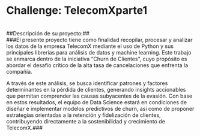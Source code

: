 # Challenge: TelecomXparte1
<br>
##Descripción de su proyecto:##
<br>
###El presente proyecto tiene como finalidad recopilar, procesar y analizar los datos de la empresa TelecomX mediante el uso de Python y sus principales librerías para análisis de datos y machine learning. Este trabajo se enmarca dentro de la iniciativa “Churn de Clientes”, cuyo propósito es abordar el desafío crítico de la alta tasa de cancelaciones que enfrenta la compañía.

A través de este análisis, se busca identificar patrones y factores determinantes en la pérdida de clientes, generando insights accionables que permitan comprender las causas subyacentes de la evasión. Con base en estos resultados, el equipo de Data Science estará en condiciones de diseñar e implementar modelos predictivos de churn, así como de proponer estrategias orientadas a la retención y fidelización de clientes, contribuyendo directamente a la sostenibilidad y crecimiento de TelecomX.###
